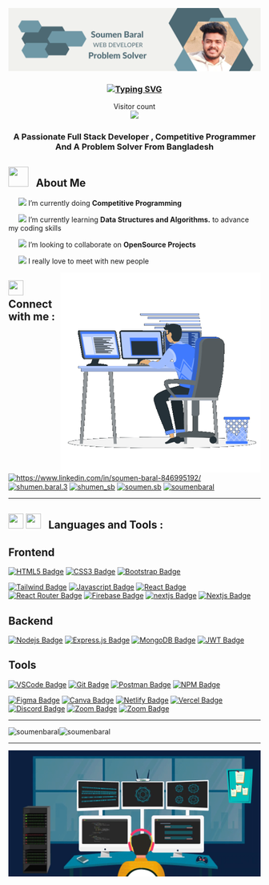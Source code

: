 ![logo](ProfileLogo.png)                                                                                                                                                                        
<h3 align="center">       
 <a href="https://git.io/typing-svg"><img src="https://readme-typing-svg.demolab.com?font=Fira+Code&weight=900&size=25&pause=1000&color=D27800&center=true&vCenter=true&width=600&height=100&lines=Welcome+To+Soumen's+Profile;Consistent+Learner;Full+Stact+Developer;Problem+Solver;Dreamer" alt="Typing SVG" /></a>
</h3>                                                                                 

<p align="center">   
  <div align="center">Visitor count</div>
  <div align="center">
    <img src="https://profile-counter.glitch.me/SoumenBaral/count.svg"/>
  </div> 
</p>

<h3 align="center">A Passionate Full Stack Developer , Competitive Programmer And A Problem Solver From Bangladesh </h3>    

<h2>
        <span style='padding-right:10px'><img width="40px" height="40px" src = "https://i.pinimg.com/originals/3f/7e/4e/3f7e4eff7c96e9fe4b8b4b1ff3f7bdb5.gif" ></span>
        <b>About Me</b>
</h2>


<p> 
    <p> 
        &nbsp;&nbsp;&nbsp;&nbsp;&nbsp;<img src="https://img.icons8.com/color/25/000000/project-management.png"/>
            <span>I’m currently doing <b>Competitive Programming</b></span>
    </p>
    <p>
        &nbsp;&nbsp;&nbsp;&nbsp;&nbsp;<img src="https://img.icons8.com/color/28/000000/learning.png"/>
        <span>I’m currently learning <b>Data Structures and Algorithms.</b> to advance my coding skills </span>
    </p>
    <p >
        &nbsp;&nbsp;&nbsp;&nbsp;&nbsp;<img src="https://img.icons8.com/office/28/000000/search-client.png"/>
        <span>I’m looking to collaborate on <b>OpenSource Projects</b> </span>
    </p>
    <p >
        &nbsp;&nbsp;&nbsp;&nbsp;&nbsp;<img src="https://img.icons8.com/emoji/28/000000/smiling-face-with-halo.png"/>
        <span>I really love to meet with new people</span>
    </p>

</p>


<img alt="Coding" width="400px" align="right" src="coding-boy.gif">  
<h2 style='margin-top:30px'>
        <span><img width="30px" height="30px" src="https://img.icons8.com/clouds/100/000000/contact-card.png"/></span>
        <b>Connect with me :</b>
</h2>
<p align="left">               
<a href="https://www.linkedin.com/in/soumen-baral-846995192/" target="blank"><img align="center" src="https://raw.githubusercontent.com/rahuldkjain/github-profile-readme-generator/master/src/images/icons/Social/linked-in-alt.svg" alt="https://www.linkedin.com/in/soumen-baral-846995192/" height="30" width="40" /></a>
<a href="https://fb.com/shumen.baral.3" target="blank"><img align="center" src="https://raw.githubusercontent.com/rahuldkjain/github-profile-readme-generator/master/src/images/icons/Social/facebook.svg" alt="shumen.baral.3" height="30" width="40" /></a>
<a href="https://www.hackerrank.com/shumen_sb" target="blank"><img align="center" src="https://raw.githubusercontent.com/rahuldkjain/github-profile-readme-generator/master/src/images/icons/Social/hackerrank.svg" alt="shumen_sb" height="30" width="40" /></a>
<a href="https://codeforces.com/profile/soumen.sb" target="blank"><img align="center" src="https://raw.githubusercontent.com/rahuldkjain/github-profile-readme-generator/master/src/images/icons/Social/codeforces.svg" alt="soumen.sb" height="30" width="40" /></a>
<a href="https://www.leetcode.com/soumenbaral" target="blank"><img align="center" src="https://raw.githubusercontent.com/rahuldkjain/github-profile-readme-generator/master/src/images/icons/Social/leet-code.svg" alt="soumenbaral" height="30" width="40" /></a>
</p> 
  <hr> 
  
<h2 style='margin-top:30px'>
        <span style='padding-right:10px'><img width="30px"  height="30px" src="https://img.icons8.com/fluency/48/000000/programming.png"/> <img width="30px" height="30px" src="https://img.icons8.com/office/50/000000/administrative-tools.png"/></span>
        <b>Languages and Tools :</b>
</h2>


<p align="left"> 
  
## Frontend

[![HTML5 Badge](https://img.shields.io/badge/-Html5-E34c26?style=for-the-badge&labelColor=black&logo=html5&logoColor=E34c26)](#)
[![CSS3 Badge](https://img.shields.io/badge/CSS3-1572B6?style=for-the-badge&labelColor=black&logo=css3&logoColor=1572B6)](#)
[![Bootstrap Badge](https://img.shields.io/badge/Bootstrap-553C7B?style=for-the-badge&labelColor=black&logo=bootstrap&logoColor=553C7B)](#)

<!-- [![SASS Badge](https://img.shields.io/badge/Sass-CC6699?style=for-the-badge&labelColor=black&logo=sass&logoColor=CC6699)](#) -->

[![Tailwind Badge](https://img.shields.io/badge/Tailwind%20CSS-092749?style=for-the-badge&logo=tailwindcss&logoColor=06B6D4&labelColor=000000)](#)
[![Javascript Badge](https://img.shields.io/badge/-Javascript-F0DB4F?style=for-the-badge&labelColor=black&logo=javascript&logoColor=F0DB4F)](#)
[![React Badge](https://img.shields.io/badge/-React-61DBFB?style=for-the-badge&labelColor=black&logo=react&logoColor=61DBFB)](#)
[![React Router Badge](https://img.shields.io/badge/React_Router-CA4245?style=for-the-badge&labelColor=black&logo=react-router&logoColor=CA4245)](#)
[![Firebase Badge](https://img.shields.io/badge/firebase-FFCA28.svg?&style=for-the-badge&labelColor=black&logo=firebase&logoColor=FFCA28)](#)
[![nextjs Badge](https://img.shields.io/badge/React_Redux-%23593d88?style=for-the-badge&logo=redux&logoColor=61DAFB)](#)
[![Nextjs Badge](https://img.shields.io/badge/Next_JS-black?style=for-the-badge&logo=next.js&logoColor=white)](#)
<!-- [![Material UI Badge](https://img.shields.io/badge/Material--UI-0081CB?style=for-the-badge&labelColor=black&logo=material-ui&logoColor=white)](#) -->

<!-- [![TypeScript Badge](https://img.shields.io/badge/typescript-%23007ACC.svg?style=for-the-badge&labelColor=black&logo=typescript&logoColor=007ACC)](#) -->



<!-- [![Redux Badge](https://img.shields.io/badge/redux-%23593d88.svg?style=for-the-badge&labelColor=black&logo=redux&logoColor=593d88)](#) -->

<!-- [![Styled Components Badge](https://img.shields.io/badge/styled--components-DB7093?style=for-the-badge&labelColor=black&logo=styled-components&logoColor=DB7093)](#) -->
## Backend

<!-- [![TypeScript Badge](https://img.shields.io/badge/typescript-%23007ACC.svg?style=for-the-badge&labelColor=black&logo=typescript&logoColor=007ACC)](#) -->

[![Nodejs Badge](https://img.shields.io/badge/-Nodejs-3C873A?style=for-the-badge&labelColor=black&logo=node.js&logoColor=3C873A)](#)
[![Express.js Badge](https://img.shields.io/badge/Express.js-000000?style=for-the-badge&logo=express&logoColor=white)](#)
[![MongoDB Badge](https://img.shields.io/badge/MongoDB-4EA94B?style=for-the-badge&labelColor=black&logo=mongodb&logoColor=4EA94B)](#)
[![JWT Badge](https://img.shields.io/badge/JWT-black?style=for-the-badge&logo=JSON%20web%20tokens&logoColor=00ADEF)](#)

<!-- [![Socket.io Badge](https://img.shields.io/badge/Socket.io-black?style=for-the-badge&logo=socket.io&badgeColor=010101)](#) -->

## Tools

[![VSCode Badge](https://img.shields.io/badge/Visual_Studio-0078D7?style=for-the-badge&labelColor=black&logo=visual%20studio&logoColor=0078D7)](#)
[![Git Badge](https://img.shields.io/badge/Git-F05032?style=for-the-badge&labelColor=black&logo=git&logoColor=f34f29)](#)
[![Postman Badge](https://img.shields.io/badge/Postman-FF6C37?style=for-the-badge&labelColor=black&logo=postman&logoColor=E85824)](#)
[![NPM Badge](https://img.shields.io/badge/NPM-%23CC3534.svg?style=for-the-badge&labelColor=black&logo=npm&logoColor=CC3534)](#)

<!-- [![Yarn Badge](https://img.shields.io/badge/yarn-%232C8EBB.svg?style=for-the-badge&labelColor=black&logo=yarn&logoColor=2C8EBB)](#) -->

[![Figma Badge](https://img.shields.io/badge/figma-%23F24E1E.svg?style=for-the-badge&labelColor=black&logo=figma&logoColor=F24E1E)](#)
[![Canva Badge](https://img.shields.io/badge/Canva-%2320C4CB.svg?style=for-the-badge&labelColor=black&logo=Canva&logoColor=20C4CB)](#)
[![Netlify Badge](https://img.shields.io/badge/Netlify-00C7B7?style=for-the-badge&labelColor=black&logo=netlify&logoColor=#00C7B7)](#)
[![Vercel Badge](https://img.shields.io/badge/vercel-%23000000.svg?style=for-the-badge&labelColor=black&logo=vercel&logoColor=white)](#)
[![Discord Badge](https://img.shields.io/badge/Discord-7289DA?style=for-the-badge&labelColor=black&logo=discord&logoColor=7289DA)](#)
[![Zoom Badge](https://img.shields.io/badge/Zoom-2D8CFF?style=for-the-badge&labelColor=black&logo=zoom&logoColor=2D8CFF)](#)
[![Zoom Badge](https://img.shields.io/badge/stackoverflow-f48024?style=for-the-badge&labelColor=black&logo=stackoverflow&logoColor=f48024)](#)
 </p> 
<hr>
<p ><img align="left" src="https://streak-stats.demolab.com/?user=soumenbaral&theme=vision-friendly-dark" alt="soumenbaral" /></p>
<p><img align="mid" src="https://github-readme-stats.vercel.app/api/top-langs/?username=SoumenBaral&langs_count=6&theme=transparent" alt="soumenbaral" /></p>

<!--<p><img align="left" src="https://github-readme-streak-stats.herokuapp.com/?user=soumenbaral&theme=vision-friendly-dark" alt="soumenbaral" /></p-->



<hr>
<img alt="Coding" width="850px" align="center" src="boy-coding.gif">
<!-- <p>&nbsp;<img align="center" src="https://github-readme-stats.vercel.app/api?username=SoumenBaral&show_icons=true&theme=transparent" alt="soumenbaral" /></p> -->

